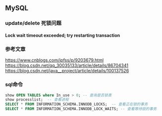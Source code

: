 ## MySQL
### update/delete 死锁问题
#### Lock wait timeout exceeded; try restarting transaction
### 参考文章 
https://www.cnblogs.com/jpfss/p/9203679.html
https://blog.csdn.net/qq_30035133/article/details/86704341
https://blog.csdn.net/java__project/article/details/100137526

### sql命令
```sql
show OPEN TABLES where In_use > 0; -- 查询是否锁表
show processlist;  -- 查看进程
SELECT * FROM INFORMATION_SCHEMA.INNODB_LOCKS;  -- 查看正在锁的事务
SELECT * FROM INFORMATION_SCHEMA.INNODB_LOCK_WAITS; -- 查看等待锁的事务


```


